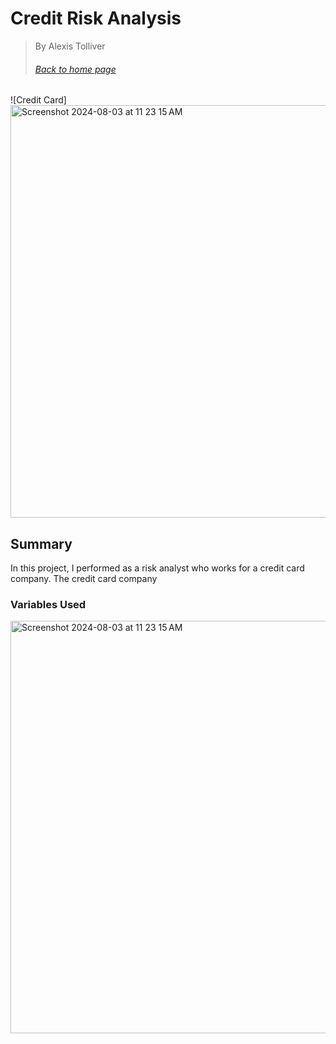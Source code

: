 # Credit Risk Analysis
> By Alexis Tolliver
> ###### [Back to home page](https://alexisr1990.github.io/Alexis-Tolliver-Portfolio/)
> 
![Credit Card]<img width="660" alt="Screenshot 2024-08-03 at 11 23 15 AM" src="https://github.com/user-attachments/assets/77a0b4f7-2376-4229-a6e6-335b9381fe77">



## Summary
In this project, I performed as a risk analyst who works for a credit card company. The credit card company 


### Variables Used
<img width="660" alt="Screenshot 2024-08-03 at 11 23 15 AM" src="https://github.com/user-attachments/assets/bad1841f-d74f-4e2b-93d6-4da42e590a3e">

